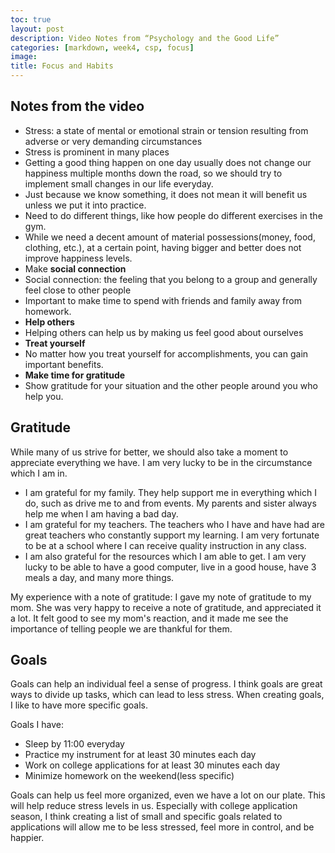 ```yaml
---
toc: true
layout: post
description: Video Notes from “Psychology and the Good Life”
categories: [markdown, week4, csp, focus]
image: 
title: Focus and Habits
---
```


## Notes from the video

- Stress: a state of mental or emotional strain or tension resulting from adverse or very demanding circumstances
- Stress is prominent in many places
- Getting a good thing happen on one day usually does not change our happiness multiple months down the road, so we should try to implement small changes in our life everyday.
- Just because we know something, it does not mean it will benefit us unless we put it into practice.
- Need to do different things, like how people do different exercises in the gym.
- While we need a decent amount of material possessions(money, food, clothing, etc.), at a certain point, having bigger and better does not improve happiness levels.
- Make **social connection**
- Social connection: the feeling that you belong to a group and generally feel close to other people
- Important to make time to spend with friends and family away from homework.
- **Help others**
- Helping others can help us by making us feel good about ourselves
- **Treat yourself**
- No matter how you treat yourself for accomplishments, you can gain important benefits.
- **Make time for gratitude**
- Show gratitude for your situation and the other people around you who help you.

## Gratitude

While many of us strive for better, we should also take a moment to appreciate everything we have. I am very lucky to be in the circumstance which I am in.

- I am grateful for my family. They help support me in everything which I do, such as drive me to and from events. My parents and sister always help me when I am having a bad day.
- I am grateful for my teachers. The teachers who I have and have had are great teachers who constantly support my learning. I am very fortunate to be at a school where I can receive quality instruction in any class.
- I am also grateful for the resources which I am able to get. I am very lucky to be able to have a good computer, live in a good house, have 3 meals a day, and many more things.

My experience with a note of gratitude:
I gave my note of gratitude to my mom. She was very happy to receive a note of gratitude, and appreciated it a lot. It felt good to see my mom's reaction, and it made me see the importance of telling people we are thankful for them.

## Goals
Goals can help an individual feel a sense of progress. I think goals are great ways to divide up tasks, which can lead to less stress. When creating goals, I like to have more specific goals.

Goals I have:
- Sleep by 11:00 everyday
- Practice my instrument for at least 30 minutes each day
- Work on college applications for at least 30 minutes each day
- Minimize homework on the weekend(less specific)

Goals can help us feel more organized, even we have a lot on our plate. This will help reduce stress levels in us. Especially with college application season, I think creating a list of small and specific goals related to applications will allow me to be less stressed, feel more in control, and be happier.
